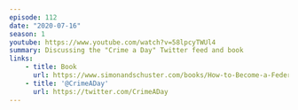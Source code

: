 ```yaml
---
episode: 112
date: "2020-07-16"
season: 1
youtube: https://www.youtube.com/watch?v=58lpcyTWUl4
summary: Discussing the "Crime a Day" Twitter feed and book
links:
    - title: Book
      url: https://www.simonandschuster.com/books/How-to-Become-a-Federal-Criminal/Mike-Chase/9781982112516
    - title: '@CrimeADay'
      url: https://twitter.com/CrimeADay
---
```

